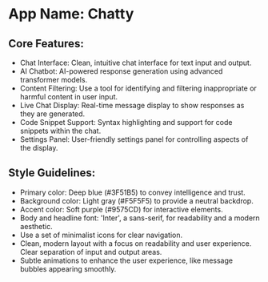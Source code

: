 # **App Name**: Chatty

## Core Features:

- Chat Interface: Clean, intuitive chat interface for text input and output.
- AI Chatbot: AI-powered response generation using advanced transformer models.
- Content Filtering: Use a tool for identifying and filtering inappropriate or harmful content in user input.
- Live Chat Display: Real-time message display to show responses as they are generated.
- Code Snippet Support: Syntax highlighting and support for code snippets within the chat.
- Settings Panel: User-friendly settings panel for controlling aspects of the display.

## Style Guidelines:

- Primary color: Deep blue (#3F51B5) to convey intelligence and trust.
- Background color: Light gray (#F5F5F5) to provide a neutral backdrop.
- Accent color: Soft purple (#9575CD) for interactive elements.
- Body and headline font: 'Inter', a sans-serif, for readability and a modern aesthetic.
- Use a set of minimalist icons for clear navigation.
- Clean, modern layout with a focus on readability and user experience. Clear separation of input and output areas.
- Subtle animations to enhance the user experience, like message bubbles appearing smoothly.